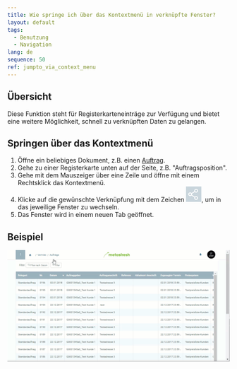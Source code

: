 ```yaml
---
title: Wie springe ich über das Kontextmenü in verknüpfte Fenster?
layout: default
tags:
  - Benutzung
  - Navigation
lang: de
sequence: 50
ref: jumpto_via_context_menu
---
```


## Übersicht
Diese Funktion steht für Registerkarteneinträge zur Verfügung und bietet eine weitere Möglichkeit, schnell zu verknüpften Daten zu gelangen.

## Springen über das Kontextmenü
1. Öffne ein beliebiges Dokument, z.B. einen [Auftrag](Auftrag_erfassen).
1. Gehe zu einer Registerkarte unten auf der Seite, z.B. "Auftragsposition".
1. Gehe mit dem Mauszeiger über eine Zeile und öffne mit einem Rechtsklick das Kontextmenü.
1. Klicke auf die gewünschte Verknüpfung mit dem Zeichen ![](assets/related_docs_fork.png), um in das jeweilige Fenster zu wechseln.
1. Das Fenster wird in einem neuen Tab geöffnet.

## Beispiel
![](assets/Springezu_Kontexmenu.gif)
